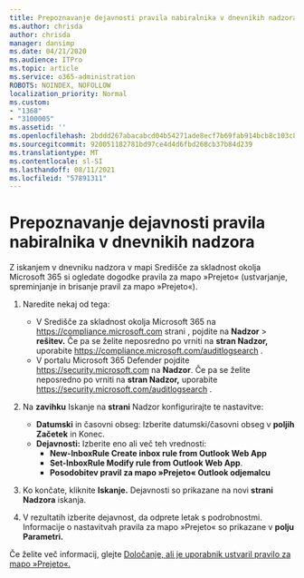 ```yaml
---
title: Prepoznavanje dejavnosti pravila nabiralnika v dnevnikih nadzora
ms.author: chrisda
author: chrisda
manager: dansimp
ms.date: 04/21/2020
ms.audience: ITPro
ms.topic: article
ms.service: o365-administration
ROBOTS: NOINDEX, NOFOLLOW
localization_priority: Normal
ms.custom:
- "1368"
- "3100005"
ms.assetid: ''
ms.openlocfilehash: 2bddd267abacabcd04b54271ade8ecf7b69fab914bcb8c103c806c31a388d2f5
ms.sourcegitcommit: 920051182781bd97ce4d4d6fbd268cb37b84d239
ms.translationtype: MT
ms.contentlocale: sl-SI
ms.lasthandoff: 08/11/2021
ms.locfileid: "57891311"
---
```

# <a name="identify-inbox-rule-activity-in-audit-logs"></a>Prepoznavanje dejavnosti pravila nabiralnika v dnevnikih nadzora

Z iskanjem v dnevniku nadzora v mapi Središče za skladnost okolja Microsoft 365 si ogledate dogodke pravila za mapo »Prejeto« (ustvarjanje, spreminjanje in brisanje pravil za mapo »Prejeto«).

1. Naredite nekaj od tega:
   - V Središče za skladnost okolja Microsoft 365 na <https://compliance.microsoft.com> strani , pojdite na **Nadzor** \> **rešitev.** Če pa se želite neposredno po vrniti na **stran Nadzor,** uporabite <https://compliance.microsoft.com/auditlogsearch> .
   - V portalu Microsoft 365 Defender pojdite <https://security.microsoft.com> na **Nadzor**. Če pa se želite neposredno po vrniti na **stran Nadzor,** uporabite <https://security.microsoft.com/auditlogsearch> .

2. Na **zavihku** Iskanje na **strani** Nadzor konfigurirajte te nastavitve:
   - **Datumski** in časovni obseg: Izberite datumski/časovni obseg v **poljih** **Začetek** in Konec.
   - **Dejavnosti:** Izberite eno ali več teh vrednosti:
     - **New-InboxRule Create inbox rule from Outlook Web App**
     - **Set-InboxRule Modify rule from Outlook Web App**.
     - **Posodobitev pravil za mapo »Prejeto« Outlook odjemalcu**

3. Ko končate, kliknite **Iskanje.** Dejavnosti so prikazane na novi **strani Nadzora** iskanja.

4. V rezultatih izberite dejavnost, da odprete letak s podrobnostmi. Informacije o nastavitvah pravila za mapo »Prejeto« so prikazane v **polju Parametri.**

Če želite več informacij, glejte [Določanje, ali je uporabnik ustvaril pravilo za mapo »Prejeto«.](https://docs.microsoft.com/microsoft-365/compliance/auditing-troubleshooting-scenarios#determine-if-a-user-created-an-inbox-rule)
